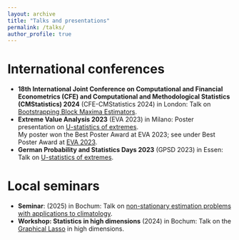 ```yaml
---
layout: archive
title: "Talks and presentations"
permalink: /talks/
author_profile: true
---
```

International conferences
======
* **18th International Joint Conference on Computational and Financial Econometrics (CFE) and Computational and Methodological Statistics (CMStatistics) 2024** (CFE-CMStatistics 2024) in London: Talk on [Bootstrapping Block Maxima Estimators](../_pages/bootstrap_talk.md).  
* **Extreme Value Analysis 2023** (EVA 2023) in Milano: Poster presentation on [U-statistics of extremes](../_pages/u_stat_poster.md).   
    My poster won the Best Poster Award at EVA 2023; see under Best Poster Award at [EVA 2023](https://dec.unibocconi.eu/research/extreme-value-analysis-eva-2023).
* **German Probability and Statistics Days 2023** (GPSD 2023) in Essen: Talk on [U-statistics of extremes](../_pages/u_stat_talk.md).

Local seminars
======
* **Seminar**: (2025) in Bochum: Talk on [non-stationary estimation problems with applications to climatology](../_pages/non_stat.md).
* **Workshop: Statistics in high dimensions** (2024) in Bochum: Talk on the [Graphical Lasso](../_pages/lasso_talk.md) in high dimensions.
